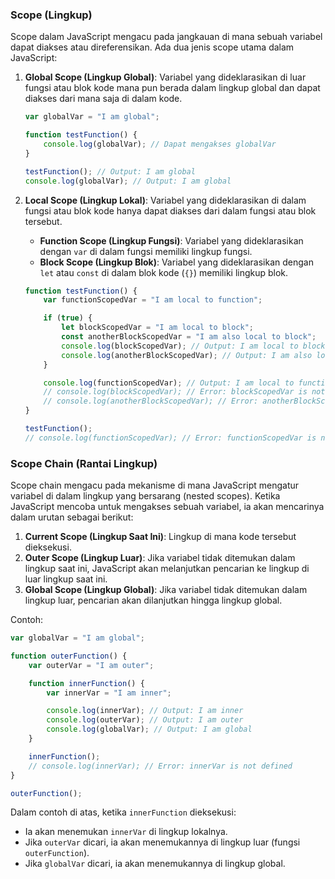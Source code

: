 ### Scope (Lingkup)
Scope dalam JavaScript mengacu pada jangkauan di mana sebuah variabel dapat diakses atau direferensikan. Ada dua jenis scope utama dalam JavaScript:

1. **Global Scope (Lingkup Global)**: Variabel yang dideklarasikan di luar fungsi atau blok kode mana pun berada dalam lingkup global dan dapat diakses dari mana saja di dalam kode.
    ```javascript
    var globalVar = "I am global";

    function testFunction() {
        console.log(globalVar); // Dapat mengakses globalVar
    }

    testFunction(); // Output: I am global
    console.log(globalVar); // Output: I am global
    ```

2. **Local Scope (Lingkup Lokal)**: Variabel yang dideklarasikan di dalam fungsi atau blok kode hanya dapat diakses dari dalam fungsi atau blok tersebut.
    - **Function Scope (Lingkup Fungsi)**: Variabel yang dideklarasikan dengan `var` di dalam fungsi memiliki lingkup fungsi.
    - **Block Scope (Lingkup Blok)**: Variabel yang dideklarasikan dengan `let` atau `const` di dalam blok kode (`{}`) memiliki lingkup blok.

    ```javascript
    function testFunction() {
        var functionScopedVar = "I am local to function";

        if (true) {
            let blockScopedVar = "I am local to block";
            const anotherBlockScopedVar = "I am also local to block";
            console.log(blockScopedVar); // Output: I am local to block
            console.log(anotherBlockScopedVar); // Output: I am also local to block
        }

        console.log(functionScopedVar); // Output: I am local to function
        // console.log(blockScopedVar); // Error: blockScopedVar is not defined
        // console.log(anotherBlockScopedVar); // Error: anotherBlockScopedVar is not defined
    }

    testFunction();
    // console.log(functionScopedVar); // Error: functionScopedVar is not defined
    ```

### Scope Chain (Rantai Lingkup)
Scope chain mengacu pada mekanisme di mana JavaScript mengatur variabel di dalam lingkup yang bersarang (nested scopes). Ketika JavaScript mencoba untuk mengakses sebuah variabel, ia akan mencarinya dalam urutan sebagai berikut:

1. **Current Scope (Lingkup Saat Ini)**: Lingkup di mana kode tersebut dieksekusi.
2. **Outer Scope (Lingkup Luar)**: Jika variabel tidak ditemukan dalam lingkup saat ini, JavaScript akan melanjutkan pencarian ke lingkup di luar lingkup saat ini.
3. **Global Scope (Lingkup Global)**: Jika variabel tidak ditemukan dalam lingkup luar, pencarian akan dilanjutkan hingga lingkup global.

Contoh:
```javascript
var globalVar = "I am global";

function outerFunction() {
    var outerVar = "I am outer";

    function innerFunction() {
        var innerVar = "I am inner";

        console.log(innerVar); // Output: I am inner
        console.log(outerVar); // Output: I am outer
        console.log(globalVar); // Output: I am global
    }

    innerFunction();
    // console.log(innerVar); // Error: innerVar is not defined
}

outerFunction();
```
Dalam contoh di atas, ketika `innerFunction` dieksekusi:
- Ia akan menemukan `innerVar` di lingkup lokalnya.
- Jika `outerVar` dicari, ia akan menemukannya di lingkup luar (fungsi `outerFunction`).
- Jika `globalVar` dicari, ia akan menemukannya di lingkup global.

